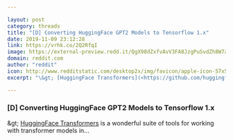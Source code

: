 ```yaml
---

layout: post
category: threads
title: "[D] Converting HuggingFace GPT2 Models to Tensorflow 1.x"
date: 2019-11-09 23:12:28
link: https://vrhk.co/2Q2RfqI
image: https://external-preview.redd.it/QgX98dZxfvAvV3FA8JzgPuSvdZh8W7a0isiNwqMUAwE.jpg?width=175&height=91.6230366492&auto=webp&s=184db7e23ce2bc6faa99338e911619a7adb20de3
domain: reddit.com
author: "reddit"
icon: http://www.redditstatic.com/desktop2x/img/favicon/apple-icon-57x57.png
excerpt: "\&gt; [HuggingFace Transformers](<https://github.com/huggingface/transformers>) is a wonderful suite of tools for working with transformer models in..."

---
```


### [D] Converting HuggingFace GPT2 Models to Tensorflow 1.x

\&gt; [HuggingFace Transformers](<https://github.com/huggingface/transformers>) is a wonderful suite of tools for working with transformer models in...